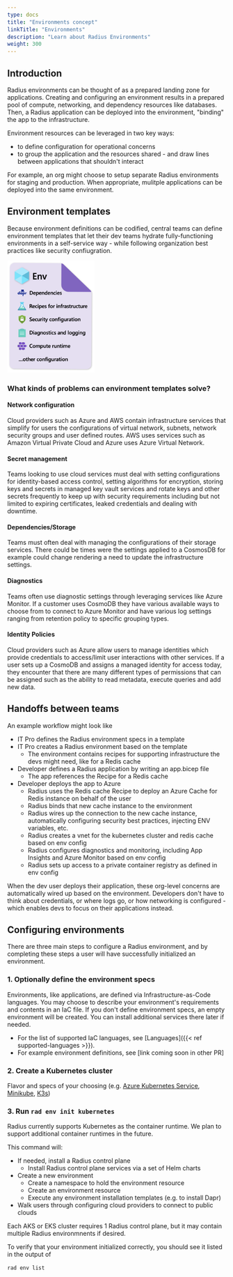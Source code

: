```yaml
---
type: docs
title: "Environments concept"
linkTitle: "Environments"
description: "Learn about Radius Environments"
weight: 300
---
```


## Introduction
Radius environments can be thought of as a prepared landing zone for applications. Creating and configuring an environment results in a prepared pool of compute, networking, and dependency resources like databases. Then, a Radius application can be deployed into the environment, "binding" the app to the infrastructure. 

Environment resources can be leveraged in two key ways:
- to define configuration for operational concerns
- to group the application and the resources shared - and draw lines between applications that shouldn't interact 

For example, an org might choose to setup separate Radius environments for staging and production. 
When appropriate, mulitple applications can be deployed into the same environment. 

## Environment templates
Because environment definitions can be codified, central teams can define environment templates that let their dev teams hydrate fully-functioning environments in a self-service way - while following organization best practices like security confiugration. 

<img src="env-template-example.png" alt="Diagram of example contents for an environment template. It contains dependencies like Dapr, recipes for infrastructure, security configuration, diagnostics and logging, and compute runtime." width="200" />

### What kinds of problems can environment templates solve?
#### Network configuration
Cloud providers such as Azure and AWS contain infrastructure services that simplify for users the configurations of virtual network, subnets, network security groups and user defined routes. AWS uses services such as Amazon Virtual Private Cloud and Azure uses Azure Virtual Network.
#### Secret management
Teams looking to use cloud services must deal with setting configurations for identity-based access control, setting algorithms for encryption, storing keys and secrets in managed key vault services and rotate keys and other secrets frequently to keep up with security requirements including but not limited to expiring certificates, leaked credentials and dealing with downtime.
#### Dependencies/Storage
Teams must often deal with managing the configurations of their storage services. There could be times were the settings applied to a CosmosDB for example could change rendering a need to update the infrastructure settings.
#### Diagnostics
Teams often use diagnostic settings through leveraging services like Azure Monitor. If a customer uses CosmoDB they have various available ways to choose from to connect to Azure Monitor and have various log settings ranging from retention policy to specific grouping types.
#### Identity Policies
Cloud providers such as Azure allow users to manage identities which provide credentials to access/limit user interactions with other services. If a user sets up a CosmoDB and assigns a managed identity for access today, they encounter that there are many different types of permissions that can be assigned such as the ability to read metadata, execute queries and add new data.

## Handoffs between teams
An example workflow might look like
- IT Pro defines the Radius environment specs in a template 
- IT Pro creates a Radius environment based on the template
  - The environment contains recipes for supporting infrastructure the devs might need, like for a Redis cache
- Developer defines a Radius application by writing an app.bicep file
  - The app references the Recipe for a Redis cache 
- Developer deploys the app to Azure 
  - Radius uses the Redis cache Recipe to deploy an Azure Cache for Redis instance on behalf of the user
  - Radius binds that new cache instance to the environment 
  - Radius wires up the connection to the new cache instance, automatically configuring security best practices, injecting ENV variables, etc.
  - Radius creates a vnet for the kubernetes cluster and redis cache based on env config
  - Radius configures diagnostics and monitoring, including App Insights and Azure Monitor based on env config
  - Radius sets up access to a private container registry as defined in env config

When the dev user deploys their application, these org-level concerns are automatically wired up based on the environment. Developers don't have to think about credentials, or where logs go, or how networking is configured - which enables devs to focus on their applications instead. 

<!-- (TODO - will convert this list ^ to a diagram by v0.12) -->

## Configuring environments
There are three main steps to configure a Radius environment, and by completing these steps a user will have successfully initialized an environment.

### 1. Optionally define the environment specs
Environments, like applications, are defined via Infrastructure-as-Code languages. You may choose to describe your environment's requirements and contents in an IaC file. If you don't define environment specs, an empty environment will be created. You can install additional services there later if needed. 
- For the list of supported IaC languages, see [Languages]({{< ref supported-languages >}}). 
- For example environment definitions, see [link coming soon in other PR]
<!-- TODO add that link ^  -->

### 2. Create a Kubernetes cluster
Flavor and specs of your choosing (e.g. [Azure Kubernetes Service](https://docs.microsoft.com/en-us/azure/aks/tutorial-kubernetes-deploy-cluster), [Minikube](https://kubernetes.io/docs/tasks/tools/install-minikube/), [K3s](https://k3s.io))

### 3. Run `rad env init kubernetes`
Radius currently supports Kubernetes as the container runtime. We plan to support additional container runtimes in the future. 

This command will:
- If needed, install a Radius control plane
    - Install Radius control plane services via a set of Helm charts 
- Create a new environment 
    - Create a namespace to hold the environment resource 
    - Create an environment resource
    - Execute any environment installation templates (e.g. to install Dapr) 
- Walk users through configuring cloud providers to connect to public clouds 

Each AKS or EKS cluster requires 1 Radius control plane, but it may contain multiple Radius environmnents if desired. 

To verify that your environment initialized correctly, you should see it listed in the output of
```bash
rad env list
```
